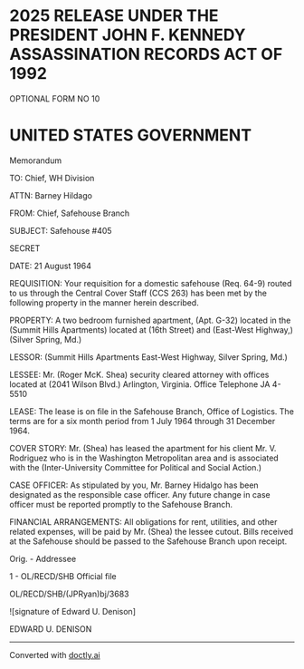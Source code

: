 # 2025 RELEASE UNDER THE PRESIDENT JOHN F. KENNEDY ASSASSINATION RECORDS ACT OF 1992

OPTIONAL FORM NO 10

# UNITED STATES GOVERNMENT

Memorandum

TO: Chief, WH Division

ATTN: Barney Hildago

FROM: Chief, Safehouse Branch

SUBJECT: Safehouse #405

SECRET

DATE: 21 August 1964

REQUISITION: Your requisition for a domestic safehouse (Req. 64-9) routed to us through the Central Cover Staff (CCS 263) has been met by the following property in the manner herein described.

PROPERTY: A two bedroom furnished apartment, (Apt. G-32) located in the (Summit Hills Apartments) located at (16th Street) and (East-West Highway,)
(Silver Spring, Md.)

LESSOR: (Summit Hills Apartments East-West Highway, Silver Spring, Md.)

LESSEE: Mr. (Roger McK. Shea) security cleared attorney with offices located at (2041 Wilson Blvd.) Arlington, Virginia. Office Telephone JA 4-5510

LEASE: The lease is on file in the Safehouse Branch, Office of Logistics. The terms are for a six month period from 1 July 1964 through 31 December 1964.

COVER STORY: Mr. (Shea) has leased the apartment for his client Mr. V. Rodriguez who is in the Washington Metropolitan area and is associated with the (Inter-University Committee for Political and Social Action.)

CASE OFFICER: As stipulated by you, Mr. Barney Hidalgo has been designated as the responsible case officer. Any future change in case officer must be reported promptly to the Safehouse Branch.

FINANCIAL ARRANGEMENTS: All obligations for rent, utilities, and other related expenses, will be paid by Mr. (Shea) the lessee cutout. Bills received at the Safehouse should be passed to the Safehouse Branch upon receipt.

Orig. - Addressee

1 - OL/RECD/SHB Official file

OL/RECD/SHB/(JPRyan)bj/3683

![signature of Edward U. Denison]

EDWARD U. DENISON


---
Converted with [doctly.ai](https://doctly.ai)